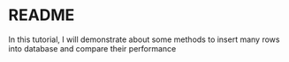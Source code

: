 # README

In this tutorial, I will demonstrate about some methods to insert many rows into database and compare their performance
